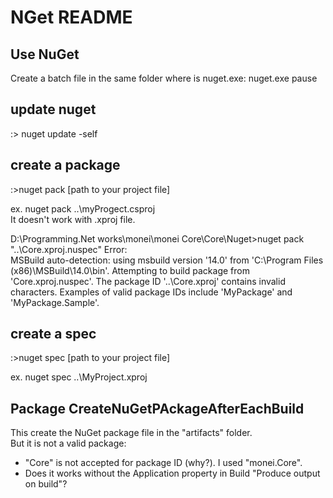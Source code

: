 # NGet README

## Use NuGet

Create a batch file in the same folder where is nuget.exe:
nuget.exe
pause

## update nuget
:\> nuget update -self

## create a package
:\>nuget pack [path to your project file]  

ex. nuget pack ..\myProgect.csproj  
It doesn't work with .xproj file.  

D:\Programming\.Net works\monei\monei Core\Core\Nuget>nuget pack "..\Core.xproj.nuspec"
Error:  
MSBuild auto-detection: using msbuild version '14.0' from 'C:\Program Files (x86)\MSBuild\14.0\bin'.
Attempting to build package from 'Core.xproj.nuspec'.
The package ID '..\Core.xproj' contains invalid characters. Examples of valid package IDs include 'MyPackage' and 'MyPackage.Sample'.

## create a spec
:\>nuget spec [path to your project file]  

ex. nuget spec ..\MyProject.xproj  

## Package CreateNuGetPAckageAfterEachBuild
This create the NuGet package file in the "artifacts" folder.  
But it is not a valid package:
+ "Core" is not accepted for package ID (why?). I used "monei.Core".
+ Does it works without the Application property in Build "Produce output on build"?







